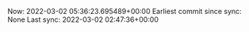 Now: 2022-03-02 05:36:23.695489+00:00 Earliest commit since sync: None Last sync: 2022-03-02 02:47:36+00:00
